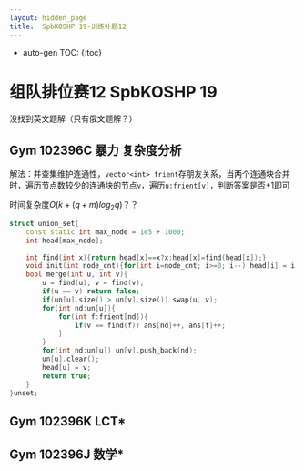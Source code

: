 ```yaml
---
layout: hidden_page
title:  SpbKOSHP 19-训练补题12
---
```


* auto-gen TOC:
{:toc}

# 组队排位赛12 SpbKOSHP 19

没找到英文题解（只有俄文题解？）

## Gym 102396C 暴力 复杂度分析

解法：并查集维护连通性，`vector<int> frient`存朋友关系，当两个连通块合并时，遍历节点数较少的连通块的节点`v`，遍历`u:frient[v]`，判断答案是否+1即可

时间复杂度$O(k+(q+m)log_2q)$？？

```c++
struct union_set{
    const static int max_node = 1e5 + 1000;
    int head[max_node];
    
    int find(int x){return head[x]==x?x:head[x]=find(head[x]);}
    void init(int node_cnt){for(int i=node_cnt; i>=0; i--) head[i] = i;}
    bool merge(int u, int v){
        u = find(u), v = find(v);
        if(u == v) return false;
        if(un[u].size() > un[v].size()) swap(u, v);
        for(int nd:un[u]){
            for(int f:frient[nd]){
                if(v == find(f)) ans[nd]++, ans[f]++;
            }
        }
        for(int nd:un[u]) un[v].push_back(nd);
        un[u].clear();
        head[u] = v;
        return true;
    }
}unset;
```



## Gym 102396K LCT*

## Gym 102396J 数学*

